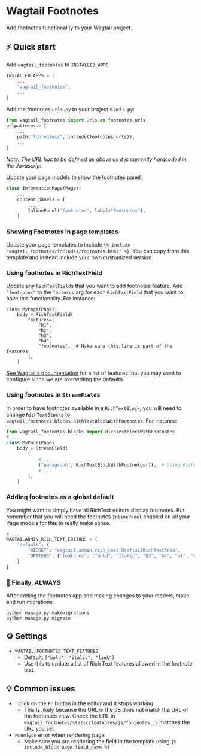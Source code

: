 # Wagtail Footnotes

Add footnotes functionality to your Wagtail project.

## ⚡ Quick start

Add `wagtail_footnotes` to `INSTALLED_APPS`:

```python
INSTALLED_APPS = [
    ...
    "wagtail_footnotes",
    ...
]
```

Add the footnotes `urls.py` to your project's `urls.py`:

```python
from wagtail_footnotes import urls as footnotes_urls
urlpatterns = [
    ...
    path("footnotes/", include(footnotes_urls)),
    ...
]
```

*Note: The URL has to be defined as above as it is currently hardcoded in the Javascript.*

Update your page models to show the footnotes panel:

```python
class InformationPage(Page):
    ...
    content_panels = [
        ...
        InlinePanel("footnotes", label="Footnotes"),
    ]
```

### Showing Footnotes in page templates

Update your page templates to include `{% include "wagtail_footnotes/includes/footnotes.html" %}`. You can copy from this template and instead include your own customized version.

### Using footnotes in RichTextField

Update any `RichTextField`s that you want to add footnotes feature. Add `"footnotes"` to the `features` arg for each `RichTextField` that you want to have this functionality. For instance:

```
class MyPage(Page):
    body = RichTextField(
        features=[
            "h1",
            "h2",
            "h3",
            "h4",
            "footnotes",  # Make sure this line is part of the features
        ],
    )

```

[See Wagtail's documentation](https://docs.wagtail.org/en/stable/advanced_topics/customisation/page_editing_interface.html#limiting-features-in-a-rich-text-field) for a list of features that you may want to configure since we are overwriting the defaults.

### Using footnotes in `StreamField`s

In order to have footnotes available in a `RichTextBlock`, you will need to change `RichTextBlock`s to `wagtail_footnotes.blocks.RichTextBlockWithFootnotes`. For instance:

```python
from wagtail_footnotes.blocks import RichTextBlockWithFootnotes
# ...
class MyPage(Page):
    body = StreamField(
        [
            # ...
            ("paragraph", RichTextBlockWithFootnotes()),  # Using RichTextBlockWithFootnotes
            # ...
        ],
    )
```

### Adding footnotes as a global default

You might want to simply have all RichText editors display footnotes. But remember that you will need the footnotes `InlinePanel` enabled on all your Page models for this to really make sense.

```python
# ...
WAGTAILADMIN_RICH_TEXT_EDITORS = {
    "default": {
        "WIDGET": "wagtail.admin.rich_text.DraftailRichTextArea",
        "OPTIONS": {"features": ["bold", "italic", "h3", "h4", "ol", "ul", "link", "footnotes"]},
    }
}
```

### 🏁 Finally, ALWAYS

After adding the footnotes app and making changes to your models, make and run migrations:

```
python manage.py makemigrations
python manage.py migrate
```

## ⚙️ Settings

 - `WAGTAIL_FOOTNOTES_TEXT_FEATURES`
   - Default: `["bold", "italic", "link"]`
   - Use this to update a list of Rich Text features allowed in the footnote text.

## 💡 Common issues
 - I click on the `Fn` button in the editor and it stops working
    - This is likely because the URL in the JS does not match the URL of the footnotes view. Check the URL in `wagtail_footnotes/static/footnotes/js/footnotes.js` matches the URL you set.
 - `NoneType` error when rendering page.
    - Make sure you are rendering the field in the template using `{% include_block page.field_name %}`
